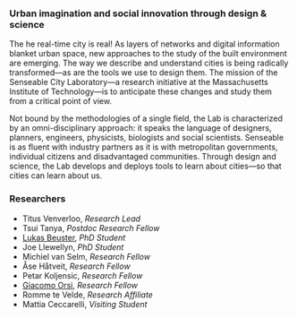 ### Urban imagination and social innovation through design & science
The he real-time city is real! As layers of networks and digital information blanket urban space, new approaches to the study of the built environment are emerging. The way we describe and understand cities is being radically transformed—as are the tools we use to design them. The mission of the Senseable City Laboratory—a research initiative at the Massachusetts Institute of Technology—is to anticipate these changes and study them from a critical point of view.

Not bound by the methodologies of a single field, the Lab is characterized by an omni-disciplinary approach: it speaks the language of designers, planners, engineers, physicists, biologists and social scientists. Senseable is as fluent with industry partners as it is with metropolitan governments, individual citizens and disadvantaged communities. Through design and science, the Lab develops and deploys tools to learn about cities—so that cities can learn about us.

### Researchers
- Titus Venverloo, *Research Lead*
- Tsui Tanya, *Postdoc Research Fellow*
- [Lukas Beuster](researchers/lukas-beuster.md), *PhD Student*
- Joe Llewellyn, *PhD Student*
- Michiel van Selm, *Research Fellow*
- Åse Håtveit, *Research Fellow*
- Petar Koljensic, *Research Fellow*
- [Giacomo Orsi](researchers/giacomo-orsi.md), *Research Fellow*
- Romme te Velde, *Research Affiliate*
- Mattia Ceccarelli, *Visiting Student*